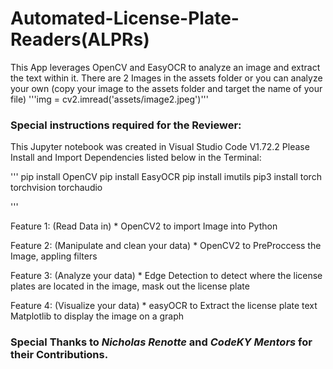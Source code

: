 # Automated-License-Plate-Readers(ALPRs)

This App leverages OpenCV and EasyOCR to analyze an image and extract the text within it.
There are 2 Images in the assets folder or you can analyze your own (copy your image to the assets folder and target the name of your file)
'''img = cv2.imread('assets/image2.jpeg')'''

### Special instructions required for the Reviewer:
This Jupyter notebook was created in Visual Studio Code V1.72.2
Please Install and Import Dependencies listed below in the Terminal:

'''
pip install OpenCV
pip install EasyOCR
pip install imutils
pip3 install torch torchvision torchaudio

'''

Feature 1: (Read Data in) *
OpenCV2 to import Image into Python

Feature 2: (Manipulate and clean your data) *
OpenCV2 to PreProccess the Image, appling filters

Feature 3: (Analyze your data) *
Edge Detection to detect where the license plates are located in the image, mask out the license plate

Feature 4: (Visualize your data) *
easyOCR to Extract the license plate text
Matplotlib to display the image on a graph


### Special Thanks to *Nicholas Renotte* and *CodeKY Mentors* for their Contributions.